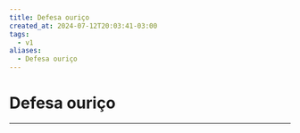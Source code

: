 ```yaml
---
title: Defesa ouriço
created_at: 2024-07-12T20:03:41-03:00
tags:
  - v1
aliases:
  - Defesa ouriço
---
```

# Defesa ouriço
---

